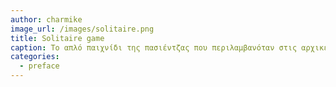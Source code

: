 ```yaml
---
author: charmike
image_url: /images/solitaire.png
title: Solitaire game
caption: Το απλό παιχνίδι της πασιέντζας που περιλαμβανόταν στις αρχικές εκδόσεις των Windows, αποτέλεσε έναν από τους πιο επιτυχημένους "Δούρειους Ίππους" για την εξοικείωση των παλαιότερης γενιάς εργαζομένων με τους νέους τρόπους διάδρασης με τους υπολογιστές.
categories:
  - preface
---
```

